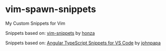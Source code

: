 # vim-spawn-snippets
My Custom Snippets for Vim

Snippets based on:
[vim-snippets](https://github.com/honza/vim-snippets)
by [honza](https://github.com/honza)

Snippets based on:
[Angular TypeScript Snippets for VS Code](https://github.com/johnpapa/vscode-angular-snippets)
by [johnpapa](https://github.com/johnpapa)
